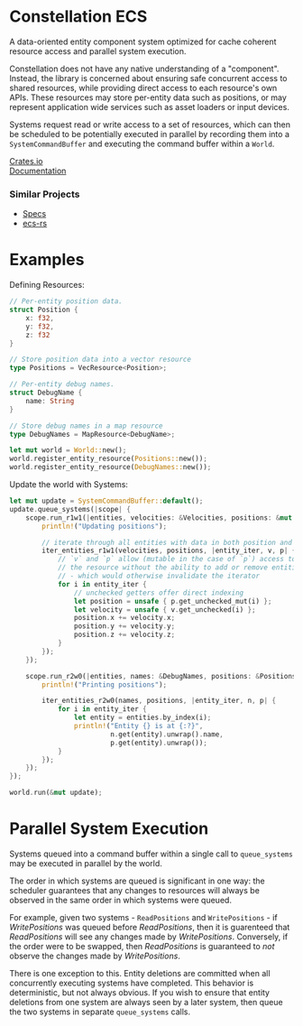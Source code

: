 # Constellation ECS

A data-oriented entity component system optimized for cache coherent resource access
and parallel system execution.

Constellation does not have any native understanding of a "component". Instead, the library
is concerned about ensuring safe concurrent access to shared resources, while providing direct
access to each resource's own APIs. These resources may store per-entity data such as
positions, or may represent application wide services such as asset loaders or input devices.

Systems request read or write access to a set of resources, which can then be scheduled to
be potentially executed in parallel by recording them into a `SystemCommandBuffer` and
executing the command buffer within a `World`.

[Crates.io](https://crates.io/crates/constellation)  
[Documentation](https://docs.rs/constellation)

### Similar Projects
* [Specs](https://github.com/slide-rs/specs)
* [ecs-rs](https://github.com/HeroesGrave/ecs-rs)

# Examples

Defining Resources:

```rust
// Per-entity position data.
struct Position {
    x: f32,
    y: f32,
    z: f32
}

// Store position data into a vector resource
type Positions = VecResource<Position>;

// Per-entity debug names.
struct DebugName {
    name: String
}

// Store debug names in a map resource
type DebugNames = MapResource<DebugName>;

let mut world = World::new();
world.register_entity_resource(Positions::new());
world.register_entity_resource(DebugNames::new());
```

Update the world with Systems:

```rust
let mut update = SystemCommandBuffer::default();
update.queue_systems(|scope| {
    scope.run_r1w1(|entities, velocities: &Velocities, positions: &mut Positions| {
        println!("Updating positions");

        // iterate through all entities with data in both position and velocity resources
        iter_entities_r1w1(velocities, positions, |entity_iter, v, p| {
            // `v` and `p` allow (mutable in the case of `p`) access to entity data inside
            // the resource without the ability to add or remove entities from the resource
            // - which would otherwise invalidate the iterator
            for i in entity_iter {
                // unchecked getters offer direct indexing
                let position = unsafe { p.get_unchecked_mut(i) };
                let velocity = unsafe { v.get_unchecked(i) };
                position.x += velocity.x;
                position.y += velocity.y;
                position.z += velocity.z;
            }
        });
    });

    scope.run_r2w0(|entities, names: &DebugNames, positions: &Positions| {
        println!("Printing positions");

        iter_entities_r2w0(names, positions, |entity_iter, n, p| {
            for i in entity_iter {
                let entity = entities.by_index(i);
                println!("Entity {} is at {:?}",
                         n.get(entity).unwrap().name,
                         p.get(entity).unwrap());
            }
        });
    });
});

world.run(&mut update);
```

# Parallel System Execution

Systems queued into a command buffer within a single call to `queue_systems` may be executed
in parallel by the world.

The order in which systems are queued is significant in one way: the scheduler guarantees that
any changes to resources will always be observed in the same order in which systems were
queued.

For example, given two systems - `ReadPositions` and `WritePositions` - if *WritePositions* was
queued before *ReadPositions*, then it is guarenteed that *ReadPositions* will see any changes
made by *WritePositions*. Conversely, if the order were to be swapped, then *ReadPositions*
is guaranteed to *not* observe the changes made by *WritePositions*.

There is one exception to this. Entity deletions are committed when all concurrently executing
systems have completed. This behavior is deterministic, but not always obvious. If you wish to
ensure that entity deletions from one system are always seen by a later system, then queue
the two systems in separate `queue_systems` calls.
